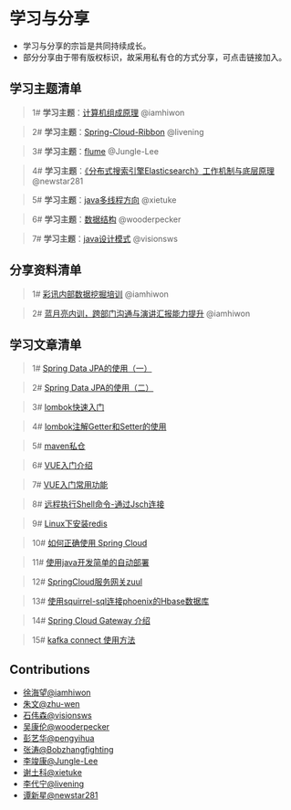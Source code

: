 # 学习与分享
+ 学习与分享的宗旨是共同持续成长。
+ 部分分享由于带有版权标识，故采用私有仓的方式分享，可点击链接加入。
## 学习主题清单
> 1# **学习主题**：[计算机组成原理](https://github.com/iamhiwon/learning-principles-of-computer-composition/invitations) @iamhiwon

> 2# **学习主题**：[Spring-Cloud-Ribbon](https://github.com/iamhiwon/learning-Spring-Cloud-Ribbon/invitations) @livening


> 3# **学习主题**：[flume](https://github.com/iamhiwon/learning-flume/invitations) @Jungle-Lee

> 4# **学习主题**：[《分布式搜索引擎Elasticsearch》工作机制与底层原理](https://github.com/iamhiwon/learning-Elasticsearch/invitations) @newstar281

> 5# **学习主题**：[java多线程方向](https://github.com/iamhiwon/learning-java-multithreading/invitations) @xietuke

> 6# **学习主题**：[数据结构](https://github.com/iamhiwon/learning-data-structure-design/invitations) @wooderpecker

> 7# **学习主题**：[java设计模式](https://github.com/iamhiwon/learning-java-design-pattern/invitations) @visionsws 

## 分享资料清单
> 1# [彩讯内部数据挖掘培训](https://github.com/iamhiwon/sharing-richinfo-datamining) @iamhiwon

> 2# [蓝月亮内训，跨部门沟通与演讲汇报能力提升](https://github.com/iamhiwon/sharing-BM-Communication-and-presentation-skills) @iamhiwon

## 学习文章清单
> 1# [Spring Data JPA的使用（一）](https://github.com/imubu/ubu-learning/blob/master/SpringCloud/Spring%20Data%20JPA%E7%9A%84%E4%BD%BF%E7%94%A8%EF%BC%88%E4%B8%80%EF%BC%89.md)

> 2# [Spring Data JPA的使用（二）](https://github.com/imubu/ubu-learning/blob/master/SpringCloud/Spring%20Data%20JPA%E7%9A%84%E4%BD%BF%E7%94%A8%EF%BC%88%E4%BA%8C%EF%BC%89.md)

> 3# [lombok快速入门](https://www.jianshu.com/p/1e6d585bc1d2)

> 4# [lombok注解Getter和Setter的使用](https://www.jianshu.com/p/bb3f5dd518e8)

> 5# [maven私仓](https://github.com/imubu/ubu-learning/blob/master/Java/maven%E7%A7%81%E4%BB%93.md)

> 6# [VUE入门介绍](https://github.com/imubu/ubu-learning/blob/master/VueJS/VUE%E5%85%A5%E9%97%A8%E4%BB%8B%E7%BB%8D.pdf)

> 7# [VUE入门常用功能](https://github.com/imubu/ubu-learning/blob/master/VueJS/VUE%E5%85%A5%E9%97%A8%E5%B8%B8%E7%94%A8%E5%8A%9F%E8%83%BD.pdf)

> 8# [远程执行Shell命令-通过Jsch连接](https://github.com/imubu/ubu-learning/blob/master/Java/java%20%E8%BF%9C%E7%A8%8B%E6%89%A7%E8%A1%8CShell%E5%91%BD%E4%BB%A4-%E9%80%9A%E8%BF%87Jsch%E8%BF%9E%E6%8E%A5.md)


> 9# [Linux下安装redis](https://github.com/imubu/ubu-learning/blob/master/Linux/Linux%E4%B8%8B%E5%AE%89%E8%A3%85redis.md)

> 10# [如何正确使用 Spring Cloud](https://github.com/imubu/ubu-learning/blob/master/SpringCloud/%E5%A6%82%E4%BD%95%E6%AD%A3%E7%A1%AE%E4%BD%BF%E7%94%A8%20Spring%20Cloud.pdf)

> 11# [使用java开发简单的自动部署](https://github.com/imubu/ubu-learning/blob/master/Java/%E4%BD%BF%E7%94%A8java%E5%BC%80%E5%8F%91%E7%AE%80%E5%8D%95%E7%9A%84%E8%87%AA%E5%8A%A8%E9%83%A8%E7%BD%B2.md)

> 12# [SpringCloud服务网关zuul](https://github.com/imubu/ubu-learning/blob/master/Java/SpringCloud%E6%9C%8D%E5%8A%A1%E7%BD%91%E5%85%B3zuul.md)

> 13# [使用squirrel-sql连接phoenix的Hbase数据库](https://github.com/imubu/ubu-learning/blob/master/Hadoop/Hbase/%E4%BD%BF%E7%94%A8squirrel-sql%E8%BF%9E%E6%8E%A5phoenix%E7%9A%84Hbase%E6%95%B0%E6%8D%AE%E5%BA%93.md)

> 14# [Spring Cloud Gateway 介绍](https://github.com/imubu/ubu-learning/blob/master/SpringCloud/Spring%20Cloud%20Gateway%20%E4%BB%8B%E7%BB%8D.md)

> 15# [kafka connect 使用方法](https://github.com/imubu/ubu-learning/blob/master/Linux/kafka%20connect.md)

## Contributions
+ [徐海望@iamhiwon](https://github.com/iamhiwon)
+ [朱文@zhu-wen](https://github.com/zhu-wen)
+ [石伟森@visionsws](https://github.com/visionsws) 
+ [吴康伦@wooderpecker](https://github.com/wooderpecker) 
+ [彭艺华@pengyihua](https://github.com/pengyihua)
+ [张涛@Bobzhangfighting](https://github.com/Bobzhangfighting)
+ [李竣康@Jungle-Lee](https://github.com/Jungle-Lee)
+ [谢土科@xietuke](https://github.com/xietuke)
+ [李代宁@livening](https://github.com/livening)
+ [谭新星@newstar281](https://github.com/newstar281)
